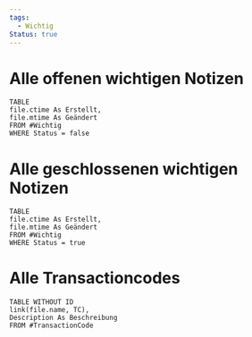 ```yaml
---
tags:
  - Wichtig
Status: true
---
```


# Alle offenen wichtigen Notizen

```dataview
TABLE
file.ctime As Erstellt,
file.mtime As Geändert
FROM #Wichtig 
WHERE Status = false
```

# Alle geschlossenen wichtigen Notizen
```dataview
TABLE
file.ctime As Erstellt,
file.mtime As Geändert
FROM #Wichtig 
WHERE Status = true
```

# Alle Transactioncodes
```dataview
TABLE WITHOUT ID
link(file.name, TC),
Description As Beschreibung
FROM #TransactionCode 
```

